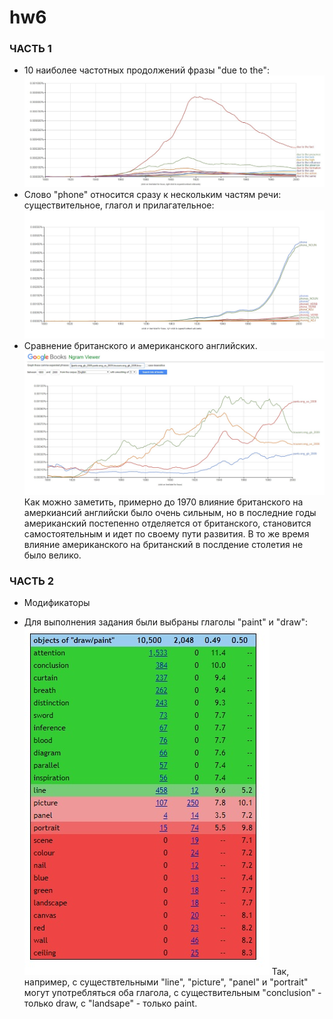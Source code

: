 # hw6
### ЧАСТЬ 1
* 10 наиболее частотных продолжений фразы "due to the":
![imgp0043](https://github.com/zulyamuz/hw6/blob/master/%D0%91%D0%B5%D0%B7%D1%8B%D0%BC%D1%8F%D0%BD%D0%BD%D1%8B%D0%B9.jpg)
* Слово "phone" относится сразу к нескольким частям речи: существительное, глагол и прилагательное:
![imgp0043](https://github.com/zulyamuz/hw6/blob/master/%D0%91%D0%B5%D0%B7%D1%8B%D0%BC%D1%8F%D0%BD%D0%BD%D1%8B%D0%B91.jpg)
* Сравнение британского и американского английских.
![imgp0043](https://github.com/zulyamuz/hw6/blob/master/%D0%91%D0%B5%D0%B7%D1%8B%D0%BC%D1%8F%D0%BD%D0%BD%D1%8B%D0%B92.jpg)
Как можно заметить, примерно до 1970  влияние британского на амеркиансий английски было очень сильным, но в последние годы американский постепенно отделяется от британского, становится самостоятельным и идет по своему пути развития. В то же время влияние американского на британский в послдение столетия не было велико. 
### ЧАСТЬ 2
* Модификаторы

* Для выполнения задания были выбраны глаголы "paint" и "draw":
![imgp0043](https://github.com/zulyamuz/hw6/blob/master/%D0%BA%D0%B2%D0%B5%D1%88%D0%BD%D1%82%D1%83.jpg) 
Так, например, с существтельными "line", "picture", "panel" и "portrait" могут употребляться оба глагола, с существительным "conclusion" - только draw, с "landsape" -  только paint.  
